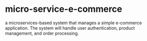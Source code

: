 # micro-service-e-commerce
a microservices-based system that manages a simple e-commerce application. The system will handle user authentication, product management, and order processing.
